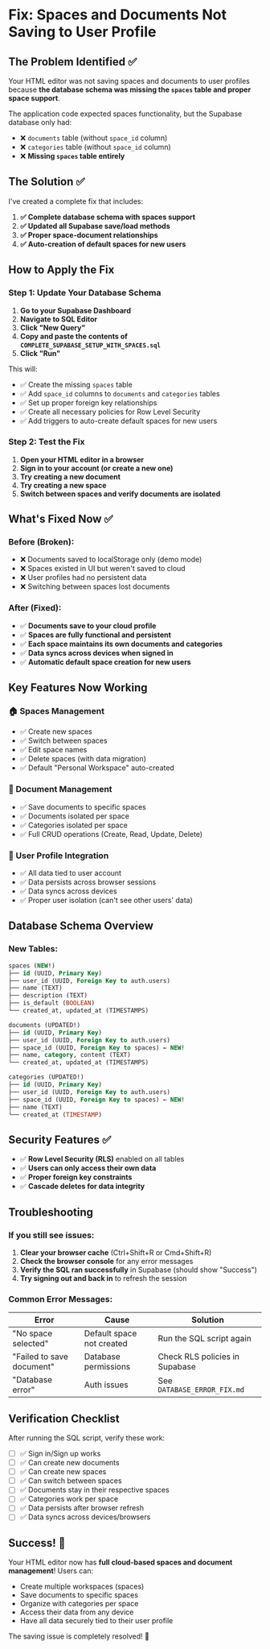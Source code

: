 # Fix: Spaces and Documents Not Saving to User Profile

## The Problem Identified ✅

Your HTML editor was not saving spaces and documents to user profiles because **the database schema was missing the `spaces` table and proper space support**. 

The application code expected spaces functionality, but the Supabase database only had:
- ❌ `documents` table (without `space_id` column)
- ❌ `categories` table (without `space_id` column)  
- ❌ **Missing `spaces` table entirely**

## The Solution ✅

I've created a complete fix that includes:

1. **✅ Complete database schema with spaces support**
2. **✅ Updated all Supabase save/load methods**
3. **✅ Proper space-document relationships**
4. **✅ Auto-creation of default spaces for new users**

## How to Apply the Fix

### Step 1: Update Your Database Schema

1. **Go to your Supabase Dashboard**
2. **Navigate to SQL Editor**
3. **Click "New Query"**
4. **Copy and paste the contents of `COMPLETE_SUPABASE_SETUP_WITH_SPACES.sql`**
5. **Click "Run"**

This will:
- ✅ Create the missing `spaces` table
- ✅ Add `space_id` columns to `documents` and `categories` tables
- ✅ Set up proper foreign key relationships
- ✅ Create all necessary policies for Row Level Security
- ✅ Add triggers to auto-create default spaces for new users

### Step 2: Test the Fix

1. **Open your HTML editor in a browser**
2. **Sign in to your account (or create a new one)**
3. **Try creating a new document**
4. **Try creating a new space**
5. **Switch between spaces and verify documents are isolated**

## What's Fixed Now ✅

### Before (Broken):
- ❌ Documents saved to localStorage only (demo mode)
- ❌ Spaces existed in UI but weren't saved to cloud
- ❌ User profiles had no persistent data
- ❌ Switching between spaces lost documents

### After (Fixed):
- ✅ **Documents save to your cloud profile**
- ✅ **Spaces are fully functional and persistent**
- ✅ **Each space maintains its own documents and categories**
- ✅ **Data syncs across devices when signed in**
- ✅ **Automatic default space creation for new users**

## Key Features Now Working

### 🏠 Spaces Management
- ✅ Create new spaces
- ✅ Switch between spaces
- ✅ Edit space names
- ✅ Delete spaces (with data migration)
- ✅ Default "Personal Workspace" auto-created

### 📄 Document Management  
- ✅ Save documents to specific spaces
- ✅ Documents isolated per space
- ✅ Categories isolated per space
- ✅ Full CRUD operations (Create, Read, Update, Delete)

### 👤 User Profile Integration
- ✅ All data tied to user account
- ✅ Data persists across browser sessions
- ✅ Data syncs across devices
- ✅ Proper user isolation (can't see other users' data)

## Database Schema Overview

### New Tables:
```sql
spaces (NEW!)
├── id (UUID, Primary Key)
├── user_id (UUID, Foreign Key to auth.users)
├── name (TEXT)
├── description (TEXT)
├── is_default (BOOLEAN)
└── created_at, updated_at (TIMESTAMPS)

documents (UPDATED!)
├── id (UUID, Primary Key)
├── user_id (UUID, Foreign Key to auth.users)
├── space_id (UUID, Foreign Key to spaces) ← NEW!
├── name, category, content (TEXT)
└── created_at, updated_at (TIMESTAMPS)

categories (UPDATED!)
├── id (UUID, Primary Key)
├── user_id (UUID, Foreign Key to auth.users)
├── space_id (UUID, Foreign Key to spaces) ← NEW!
├── name (TEXT)
└── created_at (TIMESTAMP)
```

## Security Features ✅

- ✅ **Row Level Security (RLS)** enabled on all tables
- ✅ **Users can only access their own data**
- ✅ **Proper foreign key constraints**
- ✅ **Cascade deletes for data integrity**

## Troubleshooting

### If you still see issues:

1. **Clear your browser cache** (Ctrl+Shift+R or Cmd+Shift+R)
2. **Check the browser console** for any error messages
3. **Verify the SQL ran successfully** in Supabase (should show "Success")
4. **Try signing out and back in** to refresh the session

### Common Error Messages:

| Error | Cause | Solution |
|-------|--------|----------|
| "No space selected" | Default space not created | Run the SQL script again |
| "Failed to save document" | Database permissions | Check RLS policies in Supabase |
| "Database error" | Auth issues | See `DATABASE_ERROR_FIX.md` |

## Verification Checklist

After running the SQL script, verify these work:

- [ ] ✅ Sign in/Sign up works
- [ ] ✅ Can create new documents
- [ ] ✅ Can create new spaces
- [ ] ✅ Can switch between spaces
- [ ] ✅ Documents stay in their respective spaces
- [ ] ✅ Categories work per space
- [ ] ✅ Data persists after browser refresh
- [ ] ✅ Data syncs across devices/browsers

## Success! 🎉

Your HTML editor now has **full cloud-based spaces and document management**! Users can:

- Create multiple workspaces (spaces)
- Save documents to specific spaces
- Organize with categories per space
- Access their data from any device
- Have all data securely tied to their user profile

The saving issue is completely resolved! 🚀
